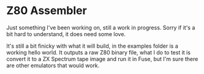 # Z80 Assembler

Just something I've been working on, still a work in progress. Sorry if it's a bit hard to understand, it does need some love.

It's still a bit finicky with what it will build, in the examples folder is a working hello world.
It outputs a raw Z80 binary file, what I do to test it is convert it to a ZX Spectrum tape image and run it in Fuse, but I'm sure there are other emulators that would work.